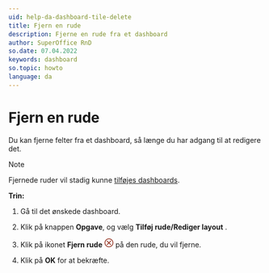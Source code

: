 ```yaml
---
uid: help-da-dashboard-tile-delete
title: Fjern en rude
description: Fjerne en rude fra et dashboard
author: SuperOffice RnD
so.date: 07.04.2022
keywords: dashboard
so.topic: howto
language: da
---
```


# Fjern en rude

Du kan fjerne felter fra et dashboard, så længe du har adgang til at redigere det.

> [!NOTE]
> Fjernede ruder vil stadig kunne [tilføjes dashboards][1].

**Trin:**

1. Gå til det ønskede dashboard.

2. Klik på knappen **Opgave**, og vælg **Tilføj rude/Rediger layout** .

3. Klik på ikonet **Fjern rude** ![ikon][img1] på den rude, du vil fjerne.

4. Klik på **OK** for at bekræfte.

<!-- Referenced links -->
[1]: add-tile.md

<!-- Referenced images -->
[img1]: ../../../../common/icons/delete-circle-red.png

